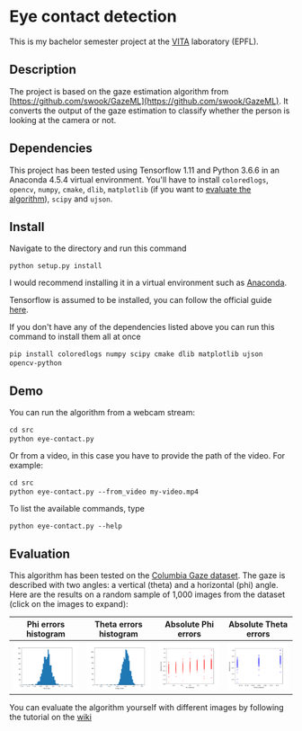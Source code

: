 # Eye contact detection
This is my bachelor semester project at the [VITA](https://vita.epfl.ch/) laboratory (EPFL).

## Description
The project is based on the gaze estimation algorithm from [https://github.com/swook/GazeML](https://github.com/swook/GazeML). It converts the output of the gaze estimation to classify whether the person is looking at the camera or not.

## Dependencies
This project has been tested using Tensorflow 1.11 and Python 3.6.6 in an Anaconda 4.5.4 virtual environment.
You'll have to install ```coloredlogs```, ```opencv```, ```numpy```, ```cmake```, ```dlib```, ```matplotlib``` (if you want to [evaluate the algorithm](https://github.com/VFXOne/eye-contact/wiki/Evaluating-the-algorithm)), ```scipy``` and ```ujson```.

## Install
Navigate to the directory and run this command 
```
python setup.py install
```
I would recommend installing it in a virtual environment such as [Anaconda](https://www.anaconda.com).

Tensorflow is assumed to be installed, you can follow the official guide [here](https://www.tensorflow.org/install).

If you don't have any of the dependencies listed above you can run this command to install them all at once
```
pip install coloredlogs numpy scipy cmake dlib matplotlib ujson opencv-python
```

## Demo
You can run the algorithm from a webcam stream:
```shell
cd src
python eye-contact.py
```
Or from a video, in this case you have to provide the path of the video. For example:
```shell
cd src
python eye-contact.py --from_video my-video.mp4
```
To list the available commands, type
```
python eye-contact.py --help
```

## Evaluation
This algorithm has been tested on the [Columbia Gaze dataset](http://www.cs.columbia.edu/CAVE/databases/columbia_gaze/).
The gaze is described with two angles: a vertical (theta) and a horizontal (phi) angle. Here are the results on a random sample of 1,000 images from the dataset (click on the images to expand):

Phi errors histogram | Theta errors histogram | Absolute Phi errors | Absolute Theta errors
:---:|:---:|:---:|:---:
![](https://github.com/VFXOne/eye-contact/blob/master/results/histogram_phi.png?raw=true) | ![](https://github.com/VFXOne/eye-contact/blob/master/results/histogram_theta.png?raw=true) | ![](https://github.com/VFXOne/eye-contact/blob/master/results/Phi_errors.png?raw=true) | ![](https://github.com/VFXOne/eye-contact/blob/master/results/Theta_errors.png?raw=true)

You can evaluate the algorithm yourself with different images by following the tutorial on the [wiki](https://github.com/VFXOne/eye-contact/wiki/Evaluating-the-algorithm)
